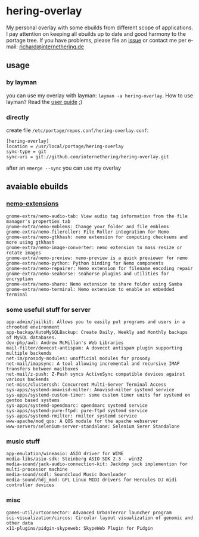 # hering-overlay

My personal overlay with some ebuilds from different scope of applications. I pay attention on keeping all ebuilds up to date and good harmony to the portage tree. If you have problems, please file an [issue](https://github.com/internethering/hering-overlay/issues) or contact me per e-mail: richard@internethering.de

## usage

### by layman

you can use my overlay with layman: `layman -a hering-overlay`. How to use layman? Read the [user guide](https://wiki.gentoo.org/wiki/Project:Overlays/User_Guide) ;)

### directly

create file `/etc/portage/repos.conf/hering-overlay.conf`:

```
[hering-overlay]
location = /usr/local/portage/hering-overlay
sync-type = git
sync-uri = git://github.com/internethering/hering-overlay.git
```

after an `emerge --sync` you can use my overlay

## avaiable ebuilds

### [nemo-extensions](https://github.com/linuxmint/nemo-extensions)

```
gnome-extra/nemo-audio-tab: View audio tag information from the file manager's properties tab
gnome-extra/nemo-emblems: Change your folder and file emblems
gnome-extra/nemo-fileroller: File Roller integration for Nemo
gnome-extra/nemo-gtkhash: nemo extension for computing checksums and more using gtkhash
gnome-extra/nemo-image-converter: nemo extension to mass resize or rotate images
gnome-extra/nemo-preview: nemo-preview is a quick previewer for nemo
gnome-extra/nemo-python: Python binding for Nemo components
gnome-extra/nemo-repairer: Nemo extension for filename encoding repair
gnome-extra/nemo-seahorse: seahorse plugins and utilities for encryption
gnome-extra/nemo-share: Nemo extension to share folder using Samba
gnome-extra/nemo-terminal: Nemo extension to enable an embedded terminal

```

### some usefull stuff for server

```
app-admin/jailkit: Allows you to easily put programs and users in a chrooted environment
app-backup/AutoMySQLBackup: Create Daily, Weekly and Monthly backups of MySQL databases.
dev-php/awl: Andrew McMillan's Web Libraries
mail-filter/dovecot-antispam: A dovecot antispam plugin supporting multiple backends
net-im/prosody-modules: unofficial modules for prosody
net-mail/imapsync: A tool allowing incremental and recursive IMAP transfers between mailboxes
net-mail/z-push: Z-Push syncs ActiveSync compatible devices against various backends
net-misc/clusterssh: Concurrent Multi-Server Terminal Access
sys-apps/systemd-amavisd-milter: Amavisd-milter systemd service
sys-apps/systemd-custom-timer: some custom timer units for systemd on gentoo based systems
sys-apps/systemd-opendmarc: opendmarc systemd service
sys-apps/systemd-pure-ftpd: pure-ftpd systemd service
sys-apps/systemd-rmilter: rmilter systemd service
www-apache/mod_qos: A QOS module for the apache webserver
www-servers/selenium-server-standalone: Selenium Serer Standalone
```

### music stuff

```
app-emulation/wineasio: ASIO driver for WINE
media-libs/asio-sdk: Steinberg ASIO SDK 2.3 - win32
media-sound/jack-audio-connection-kit: Jackdmp jack implemention for multi-processor machine
media-sound/scdl: Soundcloud Music Downloader
media-sound/hdj_mod: GPL Linux MIDI drivers for Hercules DJ midi controller devices
```

### misc

```
games-util/urtconnector: Advanced UrbanTerror launcher program
sci-visualization/circos: Circular layout visualization of genomic and other data
x11-plugins/pidgin-skypeweb: SkypeWeb Plugin for Pidgin
```
